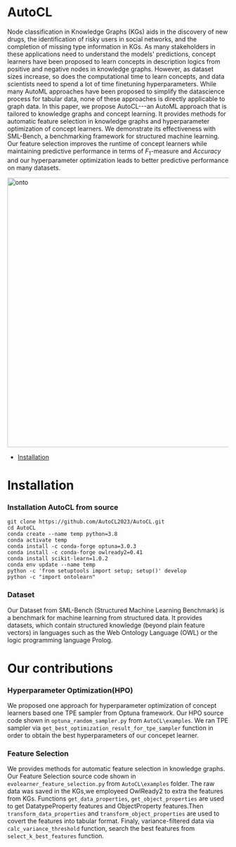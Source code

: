 # AutoCL

Node classification in Knowledge Graphs (KGs) aids in the discovery of new drugs, the identification of risky users in social networks, and the completion of missing type information in KGs. As many stakeholders in these applications need to understand the models' predictions, concept learners have been proposed to learn concepts in description logics from positive and negative nodes in knowledge graphs. However, as dataset sizes increase, so does the computational time to learn concepts, and data scientists need to spend a lot of time finetuning hyperparameters. While many AutoML approaches have been proposed to simplify the datascience process for tabular data, none of these approaches is directly applicable to graph data. In this paper, we propose AutoCL---an AutoML approach that is tailored to knowledge graphs and concept learning. It provides methods for automatic feature selection in knowledge graphs and hyperparameter optimization of concept learners. We demonstrate its effectiveness with SML-Bench, a benchmarking framework for structured machine learning. Our feature selection improves the runtime of concept learners while maintaining predictive performance in terms of $F_1$-measure and $Accuracy$ and our hyperparameter optimization leads to better predictive performance on many datasets.


<img width="614" alt="onto" src="https://user-images.githubusercontent.com/123487952/215816088-242fbf1e-3cb8-4956-b65b-8bfa1c34868f.png">


- [Installation](#installation)

# Installation

### Installation AutoCL from source

```shell
git clone https://github.com/AutoCL2023/AutoCL.git
cd AutoCL
conda create --name temp python=3.8
conda activate temp
conda install -c conda-forge optuna=3.0.3
conda install -c conda-forge owlready2=0.41
conda install scikit-learn=1.0.2
conda env update --name temp
python -c 'from setuptools import setup; setup()' develop
python -c "import ontolearn"
```
### Dataset
Our Dataset from SML-Bench (Structured Machine Learning Benchmark) is a benchmark for machine learning from structured data. It provides datasets, which contain structured knowledge (beyond plain feature vectors) in languages such as the Web Ontology Language (OWL) or the logic programming language Prolog. 

# Our contributions

### Hyperparameter Optimization(HPO)
We proposed one approach for hyperparameter optimization of concept learners based one TPE sampler from Optuna framework.
Our HPO source code shown in ``` optuna_random_sampler.py ``` from ``` AutoCL\examples ```.
We ran TPE sampler via ``` get_best_optimization_result_for_tpe_sampler ``` function in order to obtain the best hyperparameters of our concepet learner.


### Feature Selection
We provides methods for automatic feature selection in knowledge graphs.
Our Feature Selection source code shown in ``` evolearner_feature_selection.py ``` from ``` AutoCL\examples ``` folder.
The raw data was saved in the KGs,we employeed OwlReady2 to extra the features from KGs. Functions ```get_data_properties```, ```get_object_properties``` are used to get DatatypeProperty features and ObjectProperty features.Then ```transform_data_properties``` and ```transform_object_properties``` are used to covert the features into tabular format.
Finaly, variance-filtered data via ```calc_variance_threshold``` function, search the best features from ```select_k_best_features``` function.



